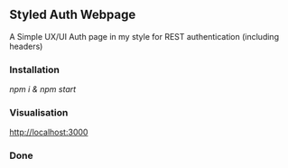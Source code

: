 
## Styled Auth Webpage

A Simple UX/UI Auth page in my style for REST authentication (including headers)

### Installation

 *npm i & npm start*

### Visualisation

<a href="http://localhost:3000" target="_blank">http://localhost:3000</a>

### Done
